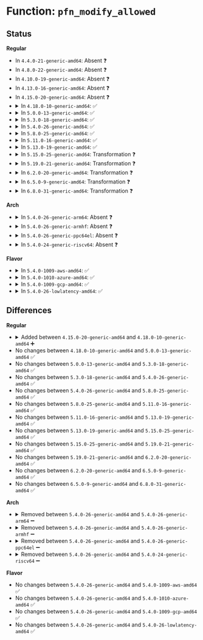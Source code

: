 # Function: <code>pfn_modify_allowed</code>

## Status
<b>Regular</b>
<ul>
<li>
In <code>4.4.0-21-generic-amd64</code>: Absent ❓
</li>
<li>
In <code>4.8.0-22-generic-amd64</code>: Absent ❓
</li>
<li>
In <code>4.10.0-19-generic-amd64</code>: Absent ❓
</li>
<li>
In <code>4.13.0-16-generic-amd64</code>: Absent ❓
</li>
<li>
In <code>4.15.0-20-generic-amd64</code>: Absent ❓
</li>
<li>
<details>
<summary>In <code>4.18.0-10-generic-amd64</code>: ✅</summary>

```c
bool pfn_modify_allowed(long unsigned int pfn, pgprot_t prot)
```

```json
{
  "name": "pfn_modify_allowed",
  "collision_type": "Unique Global",
  "inline_type": "No",
  "funcs": [
    {
      "addr": 18446744071579348080,
      "name": "pfn_modify_allowed",
      "external": true,
      "loc": "arch/x86/mm/mmap.c:251",
      "file": "arch/x86/mm/mmap.c",
      "inline": "seen, unknown",
      "caller_inline": [],
      "caller_func": [
        "mm/memory.c:remap_pfn_range",
        "mm/memory.c:__vm_insert_mixed",
        "mm/memory.c:vm_insert_pfn_prot",
        "mm/mprotect.c:prot_none_hugetlb_entry",
        "mm/mprotect.c:prot_none_pte_entry"
      ]
    }
  ],
  "symbols": [
    {
      "addr": 18446744071579348080,
      "name": "pfn_modify_allowed",
      "section": ".text",
      "bind": "STB_GLOBAL",
      "size": 144
    }
  ]
}
```
</details>
</li>
<li>
<details>
<summary>In <code>5.0.0-13-generic-amd64</code>: ✅</summary>

```c
bool pfn_modify_allowed(long unsigned int pfn, pgprot_t prot)
```

```json
{
  "name": "pfn_modify_allowed",
  "collision_type": "Unique Global",
  "inline_type": "No",
  "funcs": [
    {
      "addr": 18446744071579375024,
      "name": "pfn_modify_allowed",
      "external": true,
      "loc": "arch/x86/mm/mmap.c:251",
      "file": "arch/x86/mm/mmap.c",
      "inline": "seen, unknown",
      "caller_inline": [],
      "caller_func": [
        "mm/memory.c:remap_pfn_range",
        "mm/memory.c:__vm_insert_mixed",
        "mm/memory.c:vmf_insert_pfn_prot",
        "mm/mprotect.c:prot_none_hugetlb_entry",
        "mm/mprotect.c:prot_none_pte_entry"
      ]
    }
  ],
  "symbols": [
    {
      "addr": 18446744071579375024,
      "name": "pfn_modify_allowed",
      "section": ".text",
      "bind": "STB_GLOBAL",
      "size": 144
    }
  ]
}
```
</details>
</li>
<li>
<details>
<summary>In <code>5.3.0-18-generic-amd64</code>: ✅</summary>

```c
bool pfn_modify_allowed(long unsigned int pfn, pgprot_t prot)
```

```json
{
  "name": "pfn_modify_allowed",
  "collision_type": "Unique Global",
  "inline_type": "No",
  "funcs": [
    {
      "addr": 18446744071579390512,
      "name": "pfn_modify_allowed",
      "external": true,
      "loc": "arch/x86/mm/mmap.c:238",
      "file": "arch/x86/mm/mmap.c",
      "inline": "seen, unknown",
      "caller_inline": [],
      "caller_func": [
        "mm/memory.c:remap_pfn_range",
        "mm/memory.c:__vm_insert_mixed",
        "mm/memory.c:vmf_insert_pfn_prot",
        "mm/mprotect.c:prot_none_hugetlb_entry",
        "mm/mprotect.c:prot_none_pte_entry"
      ]
    }
  ],
  "symbols": [
    {
      "addr": 18446744071579390512,
      "name": "pfn_modify_allowed",
      "section": ".text",
      "bind": "STB_GLOBAL",
      "size": 162
    }
  ]
}
```
</details>
</li>
<li>
<details>
<summary>In <code>5.4.0-26-generic-amd64</code>: ✅</summary>

```c
bool pfn_modify_allowed(long unsigned int pfn, pgprot_t prot)
```

```json
{
  "name": "pfn_modify_allowed",
  "collision_type": "Unique Global",
  "inline_type": "No",
  "funcs": [
    {
      "addr": 18446744071579393824,
      "name": "pfn_modify_allowed",
      "external": true,
      "loc": "arch/x86/mm/mmap.c:238",
      "file": "arch/x86/mm/mmap.c",
      "inline": "seen, unknown",
      "caller_inline": [],
      "caller_func": [
        "mm/memory.c:remap_pfn_range",
        "mm/memory.c:__vm_insert_mixed",
        "mm/memory.c:vmf_insert_pfn_prot",
        "mm/mprotect.c:prot_none_hugetlb_entry",
        "mm/mprotect.c:prot_none_pte_entry"
      ]
    }
  ],
  "symbols": [
    {
      "addr": 18446744071579393824,
      "name": "pfn_modify_allowed",
      "section": ".text",
      "bind": "STB_GLOBAL",
      "size": 162
    }
  ]
}
```
</details>
</li>
<li>
<details>
<summary>In <code>5.8.0-25-generic-amd64</code>: ✅</summary>

```c
bool pfn_modify_allowed(long unsigned int pfn, pgprot_t prot)
```

```json
{
  "name": "pfn_modify_allowed",
  "collision_type": "Unique Global",
  "inline_type": "No",
  "funcs": [
    {
      "addr": 18446744071579408000,
      "name": "pfn_modify_allowed",
      "external": true,
      "loc": "arch/x86/mm/mmap.c:238",
      "file": "arch/x86/mm/mmap.c",
      "inline": "seen, unknown",
      "caller_inline": [],
      "caller_func": [
        "mm/memory.c:remap_pte_range",
        "mm/memory.c:__vm_insert_mixed",
        "mm/memory.c:vmf_insert_pfn_prot",
        "mm/mprotect.c:prot_none_hugetlb_entry",
        "mm/mprotect.c:prot_none_pte_entry"
      ]
    }
  ],
  "symbols": [
    {
      "addr": 18446744071579408000,
      "name": "pfn_modify_allowed",
      "section": ".text",
      "bind": "STB_GLOBAL",
      "size": 188
    }
  ]
}
```
</details>
</li>
<li>
<details>
<summary>In <code>5.11.0-16-generic-amd64</code>: ✅</summary>

```c
bool pfn_modify_allowed(long unsigned int pfn, pgprot_t prot)
```

```json
{
  "name": "pfn_modify_allowed",
  "collision_type": "Unique Global",
  "inline_type": "No",
  "funcs": [
    {
      "addr": 18446744071579408480,
      "name": "pfn_modify_allowed",
      "external": true,
      "loc": "arch/x86/mm/mmap.c:238",
      "file": "arch/x86/mm/mmap.c",
      "inline": "seen, unknown",
      "caller_inline": [],
      "caller_func": [
        "mm/memory.c:remap_pte_range",
        "mm/memory.c:__vm_insert_mixed",
        "mm/memory.c:vmf_insert_pfn_prot",
        "mm/mprotect.c:prot_none_hugetlb_entry",
        "mm/mprotect.c:prot_none_pte_entry"
      ]
    }
  ],
  "symbols": [
    {
      "addr": 18446744071579408480,
      "name": "pfn_modify_allowed",
      "section": ".text",
      "bind": "STB_GLOBAL",
      "size": 188
    }
  ]
}
```
</details>
</li>
<li>
<details>
<summary>In <code>5.13.0-19-generic-amd64</code>: ✅</summary>

```c
bool pfn_modify_allowed(long unsigned int pfn, pgprot_t prot)
```

```json
{
  "name": "pfn_modify_allowed",
  "collision_type": "Unique Global",
  "inline_type": "No",
  "funcs": [
    {
      "addr": 18446744071579411792,
      "name": "pfn_modify_allowed",
      "external": true,
      "loc": "arch/x86/mm/mmap.c:238",
      "file": "arch/x86/mm/mmap.c",
      "inline": "seen, unknown",
      "caller_inline": [],
      "caller_func": [
        "mm/memory.c:remap_pfn_range_notrack",
        "mm/memory.c:__vm_insert_mixed",
        "mm/memory.c:vmf_insert_pfn_prot",
        "mm/mprotect.c:prot_none_hugetlb_entry",
        "mm/mprotect.c:prot_none_pte_entry"
      ]
    }
  ],
  "symbols": [
    {
      "addr": 18446744071579411792,
      "name": "pfn_modify_allowed",
      "section": ".text",
      "bind": "STB_GLOBAL",
      "size": 98
    }
  ]
}
```
</details>
</li>
<li>
<details>
<summary>In <code>5.15.0-25-generic-amd64</code>: Transformation ❓</summary>

```c
bool pfn_modify_allowed(long unsigned int pfn, pgprot_t prot)
```

```json
{
  "name": "pfn_modify_allowed",
  "collision_type": "Unique Global",
  "inline_type": "No",
  "funcs": [
    {
      "addr": 0,
      "name": "pfn_modify_allowed",
      "external": true,
      "loc": "arch/x86/mm/mmap.c:238",
      "file": "arch/x86/mm/mmap.c",
      "inline": "seen, unknown",
      "caller_inline": [],
      "caller_func": [
        "mm/memory.c:remap_pfn_range_notrack",
        "mm/memory.c:__vm_insert_mixed",
        "mm/memory.c:vmf_insert_pfn_prot",
        "mm/mprotect.c:prot_none_hugetlb_entry",
        "mm/mprotect.c:prot_none_pte_entry"
      ]
    }
  ],
  "symbols": [
    {
      "addr": 18446744071592087668,
      "name": "pfn_modify_allowed.cold",
      "section": ".text",
      "bind": "STB_LOCAL",
      "size": 31
    },
    {
      "addr": 18446744071579474624,
      "name": "pfn_modify_allowed",
      "section": ".text",
      "bind": "STB_GLOBAL",
      "size": 111
    }
  ]
}
```
</details>
</li>
<li>
<details>
<summary>In <code>5.19.0-21-generic-amd64</code>: Transformation ❓</summary>

```c
bool pfn_modify_allowed(long unsigned int pfn, pgprot_t prot)
```

```json
{
  "name": "pfn_modify_allowed",
  "collision_type": "Unique Global",
  "inline_type": "No",
  "funcs": [
    {
      "addr": 0,
      "name": "pfn_modify_allowed",
      "external": true,
      "loc": "arch/x86/mm/mmap.c:238",
      "file": "arch/x86/mm/mmap.c",
      "inline": "seen, unknown",
      "caller_inline": [],
      "caller_func": [
        "mm/memory.c:remap_pfn_range_notrack",
        "mm/memory.c:__vm_insert_mixed",
        "mm/memory.c:vmf_insert_pfn_prot",
        "mm/mprotect.c:prot_none_hugetlb_entry",
        "mm/mprotect.c:prot_none_pte_entry"
      ]
    }
  ],
  "symbols": [
    {
      "addr": 18446744071593854547,
      "name": "pfn_modify_allowed.cold",
      "section": ".text",
      "bind": "STB_LOCAL",
      "size": 31
    },
    {
      "addr": 18446744071579552288,
      "name": "pfn_modify_allowed",
      "section": ".text",
      "bind": "STB_GLOBAL",
      "size": 286
    }
  ]
}
```
</details>
</li>
<li>
<details>
<summary>In <code>6.2.0-20-generic-amd64</code>: Transformation ❓</summary>

```c
bool pfn_modify_allowed(long unsigned int pfn, pgprot_t prot)
```

```json
{
  "name": "pfn_modify_allowed",
  "collision_type": "Unique Global",
  "inline_type": "No",
  "funcs": [
    {
      "addr": 0,
      "name": "pfn_modify_allowed",
      "external": true,
      "loc": "arch/x86/mm/mmap.c:238",
      "file": "arch/x86/mm/mmap.c",
      "inline": "seen, unknown",
      "caller_inline": [],
      "caller_func": [
        "mm/memory.c:remap_pfn_range_notrack",
        "mm/memory.c:__vm_insert_mixed",
        "mm/memory.c:vmf_insert_pfn_prot",
        "mm/mprotect.c:prot_none_hugetlb_entry",
        "mm/mprotect.c:prot_none_pte_entry"
      ]
    }
  ],
  "symbols": [
    {
      "addr": 18446744071595969332,
      "name": "pfn_modify_allowed.cold",
      "section": ".text",
      "bind": "STB_LOCAL",
      "size": 31
    },
    {
      "addr": 18446744071579658992,
      "name": "pfn_modify_allowed",
      "section": ".text",
      "bind": "STB_GLOBAL",
      "size": 266
    }
  ]
}
```
</details>
</li>
<li>
<details>
<summary>In <code>6.5.0-9-generic-amd64</code>: Transformation ❓</summary>

```c
bool pfn_modify_allowed(long unsigned int pfn, pgprot_t prot)
```

```json
{
  "name": "pfn_modify_allowed",
  "collision_type": "Unique Global",
  "inline_type": "No",
  "funcs": [
    {
      "addr": 0,
      "name": "pfn_modify_allowed",
      "external": true,
      "loc": "arch/x86/mm/mmap.c:238",
      "file": "arch/x86/mm/mmap.c",
      "inline": "seen, unknown",
      "caller_inline": [],
      "caller_func": [
        "mm/memory.c:remap_p4d_range",
        "mm/memory.c:__vm_insert_mixed",
        "mm/memory.c:vmf_insert_pfn_prot",
        "mm/mprotect.c:prot_none_hugetlb_entry",
        "mm/mprotect.c:prot_none_pte_entry"
      ]
    }
  ],
  "symbols": [
    {
      "addr": 18446744071596486974,
      "name": "pfn_modify_allowed.cold",
      "section": ".text",
      "bind": "STB_LOCAL",
      "size": 25
    },
    {
      "addr": 18446744071579673216,
      "name": "pfn_modify_allowed",
      "section": ".text",
      "bind": "STB_GLOBAL",
      "size": 283
    }
  ]
}
```
</details>
</li>
<li>
<details>
<summary>In <code>6.8.0-31-generic-amd64</code>: Transformation ❓</summary>

```c
bool pfn_modify_allowed(long unsigned int pfn, pgprot_t prot)
```

```json
{
  "name": "pfn_modify_allowed",
  "collision_type": "Unique Global",
  "inline_type": "No",
  "funcs": [
    {
      "addr": 0,
      "name": "pfn_modify_allowed",
      "external": true,
      "loc": "arch/x86/mm/mmap.c:238",
      "file": "arch/x86/mm/mmap.c",
      "inline": "seen, unknown",
      "caller_inline": [],
      "caller_func": [
        "mm/memory.c:remap_pfn_range_notrack",
        "mm/memory.c:__vm_insert_mixed",
        "mm/memory.c:vmf_insert_pfn_prot",
        "mm/mprotect.c:prot_none_hugetlb_entry",
        "mm/mprotect.c:prot_none_pte_entry"
      ]
    }
  ],
  "symbols": [
    {
      "addr": 18446744071597383596,
      "name": "pfn_modify_allowed.cold",
      "section": ".text",
      "bind": "STB_LOCAL",
      "size": 25
    },
    {
      "addr": 18446744071579707104,
      "name": "pfn_modify_allowed",
      "section": ".text",
      "bind": "STB_GLOBAL",
      "size": 336
    }
  ]
}
```
</details>
</li>
</ul>
<b>Arch</b>
<ul>
<li>
<details>
<summary>In <code>5.4.0-26-generic-arm64</code>: Absent ❓</summary>

```json
{
  "name": "pfn_modify_allowed",
  "collision_type": "Static Duplication",
  "inline_type": "Full",
  "funcs": [
    {
      "addr": 0,
      "name": "pfn_modify_allowed",
      "external": false,
      "loc": "include/asm-generic/pgtable.h:1131",
      "file": "mm/memory.c",
      "inline": "declared, inlined",
      "caller_inline": [],
      "caller_func": []
    },
    {
      "addr": 0,
      "name": "pfn_modify_allowed",
      "external": false,
      "loc": "include/asm-generic/pgtable.h:1131",
      "file": "mm/mprotect.c",
      "inline": "declared, inlined",
      "caller_inline": [],
      "caller_func": []
    }
  ],
  "symbols": []
}
```
</details>
</li>
<li>
<details>
<summary>In <code>5.4.0-26-generic-armhf</code>: Absent ❓</summary>

```json
{
  "name": "pfn_modify_allowed",
  "collision_type": "Static Duplication",
  "inline_type": "Full",
  "funcs": [
    {
      "addr": 0,
      "name": "pfn_modify_allowed",
      "external": false,
      "loc": "include/asm-generic/pgtable.h:1131",
      "file": "mm/memory.c",
      "inline": "declared, inlined",
      "caller_inline": [],
      "caller_func": []
    },
    {
      "addr": 0,
      "name": "pfn_modify_allowed",
      "external": false,
      "loc": "include/asm-generic/pgtable.h:1131",
      "file": "mm/mprotect.c",
      "inline": "declared, inlined",
      "caller_inline": [],
      "caller_func": []
    }
  ],
  "symbols": []
}
```
</details>
</li>
<li>
<details>
<summary>In <code>5.4.0-26-generic-ppc64el</code>: Absent ❓</summary>

```json
{
  "name": "pfn_modify_allowed",
  "collision_type": "Static Duplication",
  "inline_type": "Full",
  "funcs": [
    {
      "addr": 0,
      "name": "pfn_modify_allowed",
      "external": false,
      "loc": "include/asm-generic/pgtable.h:1131",
      "file": "mm/memory.c",
      "inline": "declared, inlined",
      "caller_inline": [],
      "caller_func": []
    },
    {
      "addr": 0,
      "name": "pfn_modify_allowed",
      "external": false,
      "loc": "include/asm-generic/pgtable.h:1131",
      "file": "mm/mprotect.c",
      "inline": "declared, inlined",
      "caller_inline": [],
      "caller_func": []
    }
  ],
  "symbols": []
}
```
</details>
</li>
<li>
<details>
<summary>In <code>5.4.0-24-generic-riscv64</code>: Absent ❓</summary>

```json
{
  "name": "pfn_modify_allowed",
  "collision_type": "Static Duplication",
  "inline_type": "Full",
  "funcs": [
    {
      "addr": 0,
      "name": "pfn_modify_allowed",
      "external": false,
      "loc": "include/asm-generic/pgtable.h:1131",
      "file": "mm/memory.c",
      "inline": "declared, inlined",
      "caller_inline": [],
      "caller_func": []
    },
    {
      "addr": 0,
      "name": "pfn_modify_allowed",
      "external": false,
      "loc": "include/asm-generic/pgtable.h:1131",
      "file": "mm/mprotect.c",
      "inline": "declared, inlined",
      "caller_inline": [],
      "caller_func": []
    }
  ],
  "symbols": []
}
```
</details>
</li>
</ul>
<b>Flavor</b>
<ul>
<li>
<details>
<summary>In <code>5.4.0-1009-aws-amd64</code>: ✅</summary>

```c
bool pfn_modify_allowed(long unsigned int pfn, pgprot_t prot)
```

```json
{
  "name": "pfn_modify_allowed",
  "collision_type": "Unique Global",
  "inline_type": "No",
  "funcs": [
    {
      "addr": 18446744071579389728,
      "name": "pfn_modify_allowed",
      "external": true,
      "loc": "arch/x86/mm/mmap.c:238",
      "file": "arch/x86/mm/mmap.c",
      "inline": "seen, unknown",
      "caller_inline": [],
      "caller_func": [
        "mm/memory.c:remap_pfn_range",
        "mm/memory.c:__vm_insert_mixed",
        "mm/memory.c:vmf_insert_pfn_prot",
        "mm/mprotect.c:prot_none_hugetlb_entry",
        "mm/mprotect.c:prot_none_pte_entry"
      ]
    }
  ],
  "symbols": [
    {
      "addr": 18446744071579389728,
      "name": "pfn_modify_allowed",
      "section": ".text",
      "bind": "STB_GLOBAL",
      "size": 162
    }
  ]
}
```
</details>
</li>
<li>
<details>
<summary>In <code>5.4.0-1010-azure-amd64</code>: ✅</summary>

```c
bool pfn_modify_allowed(long unsigned int pfn, pgprot_t prot)
```

```json
{
  "name": "pfn_modify_allowed",
  "collision_type": "Unique Global",
  "inline_type": "No",
  "funcs": [
    {
      "addr": 18446744071579319280,
      "name": "pfn_modify_allowed",
      "external": true,
      "loc": "arch/x86/mm/mmap.c:238",
      "file": "arch/x86/mm/mmap.c",
      "inline": "seen, unknown",
      "caller_inline": [],
      "caller_func": [
        "mm/memory.c:remap_pfn_range",
        "mm/memory.c:__vm_insert_mixed",
        "mm/memory.c:vmf_insert_pfn_prot",
        "mm/mprotect.c:prot_none_hugetlb_entry",
        "mm/mprotect.c:prot_none_pte_entry"
      ]
    }
  ],
  "symbols": [
    {
      "addr": 18446744071579319280,
      "name": "pfn_modify_allowed",
      "section": ".text",
      "bind": "STB_GLOBAL",
      "size": 162
    }
  ]
}
```
</details>
</li>
<li>
<details>
<summary>In <code>5.4.0-1009-gcp-amd64</code>: ✅</summary>

```c
bool pfn_modify_allowed(long unsigned int pfn, pgprot_t prot)
```

```json
{
  "name": "pfn_modify_allowed",
  "collision_type": "Unique Global",
  "inline_type": "No",
  "funcs": [
    {
      "addr": 18446744071579389648,
      "name": "pfn_modify_allowed",
      "external": true,
      "loc": "arch/x86/mm/mmap.c:238",
      "file": "arch/x86/mm/mmap.c",
      "inline": "seen, unknown",
      "caller_inline": [],
      "caller_func": [
        "mm/memory.c:remap_pfn_range",
        "mm/memory.c:__vm_insert_mixed",
        "mm/memory.c:vmf_insert_pfn_prot",
        "mm/mprotect.c:prot_none_hugetlb_entry",
        "mm/mprotect.c:prot_none_pte_entry"
      ]
    }
  ],
  "symbols": [
    {
      "addr": 18446744071579389648,
      "name": "pfn_modify_allowed",
      "section": ".text",
      "bind": "STB_GLOBAL",
      "size": 162
    }
  ]
}
```
</details>
</li>
<li>
<details>
<summary>In <code>5.4.0-26-lowlatency-amd64</code>: ✅</summary>

```c
bool pfn_modify_allowed(long unsigned int pfn, pgprot_t prot)
```

```json
{
  "name": "pfn_modify_allowed",
  "collision_type": "Unique Global",
  "inline_type": "No",
  "funcs": [
    {
      "addr": 18446744071579398176,
      "name": "pfn_modify_allowed",
      "external": true,
      "loc": "arch/x86/mm/mmap.c:238",
      "file": "arch/x86/mm/mmap.c",
      "inline": "seen, unknown",
      "caller_inline": [],
      "caller_func": [
        "mm/memory.c:remap_pfn_range",
        "mm/memory.c:__vm_insert_mixed",
        "mm/memory.c:vmf_insert_pfn_prot",
        "mm/mprotect.c:prot_none_hugetlb_entry",
        "mm/mprotect.c:prot_none_pte_entry"
      ]
    }
  ],
  "symbols": [
    {
      "addr": 18446744071579398176,
      "name": "pfn_modify_allowed",
      "section": ".text",
      "bind": "STB_GLOBAL",
      "size": 162
    }
  ]
}
```
</details>
</li>
</ul>

## Differences
<b>Regular</b>
<ul>
<li>
<details>
<summary>Added between <code>4.15.0-20-generic-amd64</code> and <code>4.18.0-10-generic-amd64</code> ➕</summary>

```c
bool pfn_modify_allowed(long unsigned int pfn, pgprot_t prot)
```
</details>
</li>
<li>
No changes between <code>4.18.0-10-generic-amd64</code> and <code>5.0.0-13-generic-amd64</code> ✅
</li>
<li>
No changes between <code>5.0.0-13-generic-amd64</code> and <code>5.3.0-18-generic-amd64</code> ✅
</li>
<li>
No changes between <code>5.3.0-18-generic-amd64</code> and <code>5.4.0-26-generic-amd64</code> ✅
</li>
<li>
No changes between <code>5.4.0-26-generic-amd64</code> and <code>5.8.0-25-generic-amd64</code> ✅
</li>
<li>
No changes between <code>5.8.0-25-generic-amd64</code> and <code>5.11.0-16-generic-amd64</code> ✅
</li>
<li>
No changes between <code>5.11.0-16-generic-amd64</code> and <code>5.13.0-19-generic-amd64</code> ✅
</li>
<li>
No changes between <code>5.13.0-19-generic-amd64</code> and <code>5.15.0-25-generic-amd64</code> ✅
</li>
<li>
No changes between <code>5.15.0-25-generic-amd64</code> and <code>5.19.0-21-generic-amd64</code> ✅
</li>
<li>
No changes between <code>5.19.0-21-generic-amd64</code> and <code>6.2.0-20-generic-amd64</code> ✅
</li>
<li>
No changes between <code>6.2.0-20-generic-amd64</code> and <code>6.5.0-9-generic-amd64</code> ✅
</li>
<li>
No changes between <code>6.5.0-9-generic-amd64</code> and <code>6.8.0-31-generic-amd64</code> ✅
</li>
</ul>
<b>Arch</b>
<ul>
<li>
<details>
<summary>Removed between <code>5.4.0-26-generic-amd64</code> and <code>5.4.0-26-generic-arm64</code> ➖</summary>

```c
bool pfn_modify_allowed(long unsigned int pfn, pgprot_t prot)
```
</details>
</li>
<li>
<details>
<summary>Removed between <code>5.4.0-26-generic-amd64</code> and <code>5.4.0-26-generic-armhf</code> ➖</summary>

```c
bool pfn_modify_allowed(long unsigned int pfn, pgprot_t prot)
```
</details>
</li>
<li>
<details>
<summary>Removed between <code>5.4.0-26-generic-amd64</code> and <code>5.4.0-26-generic-ppc64el</code> ➖</summary>

```c
bool pfn_modify_allowed(long unsigned int pfn, pgprot_t prot)
```
</details>
</li>
<li>
<details>
<summary>Removed between <code>5.4.0-26-generic-amd64</code> and <code>5.4.0-24-generic-riscv64</code> ➖</summary>

```c
bool pfn_modify_allowed(long unsigned int pfn, pgprot_t prot)
```
</details>
</li>
</ul>
<b>Flavor</b>
<ul>
<li>
No changes between <code>5.4.0-26-generic-amd64</code> and <code>5.4.0-1009-aws-amd64</code> ✅
</li>
<li>
No changes between <code>5.4.0-26-generic-amd64</code> and <code>5.4.0-1010-azure-amd64</code> ✅
</li>
<li>
No changes between <code>5.4.0-26-generic-amd64</code> and <code>5.4.0-1009-gcp-amd64</code> ✅
</li>
<li>
No changes between <code>5.4.0-26-generic-amd64</code> and <code>5.4.0-26-lowlatency-amd64</code> ✅
</li>
</ul>
